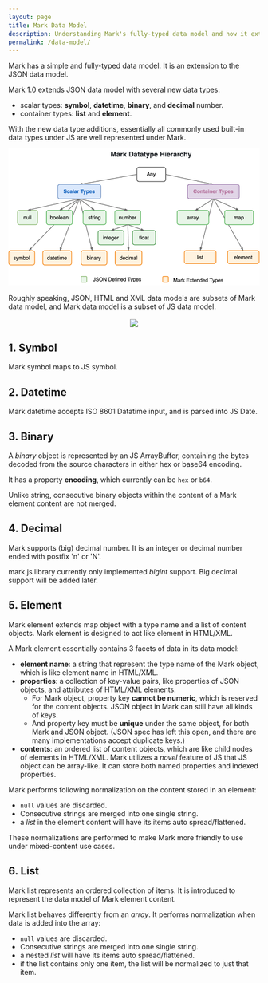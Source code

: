 ```yaml
---
layout: page
title: Mark Data Model
description: Understanding Mark's fully-typed data model and how it extends JSON
permalink: /data-model/
---
```

Mark has a simple and fully-typed data model. It is an extension to the JSON data model. 

Mark 1.0 extends JSON data model with several new data types:
- scalar types: **symbol**, **datetime**, **binary**, and **decimal** number.
- container types: **list** and **element**.

With the new data type additions, essentially all commonly used built-in data types under JS are well represented under Mark.

<div align="center"><img src='/mark-datatype-hierarchy.png' width="650"></div>

Roughly speaking, JSON, HTML and XML data models are subsets of Mark data model, and Mark data model is a subset of JS data model.

<div align="center">
<img align='center' src='/data-model.png' width='300'>
</div>

## 1. Symbol

Mark symbol maps to JS symbol.

## 2. Datetime

Mark datetime accepts ISO 8601 Datatime input, and is parsed into JS Date.

## 3. Binary

A *binary* object is represented by an JS ArrayBuffer, containing the bytes decoded from the source characters in either hex or base64 encoding.

It has a property **encoding**, which currently can be `hex` or `b64`.

Unlike string, consecutive binary objects within the content of a Mark element content are not merged.

## 4. Decimal

Mark supports (big) decimal number. It is an integer or decimal number ended with postfix 'n' or 'N'. 

mark.js library currently only implemented *bigint* support. Big decimal support will be added later.

## 5. Element

Mark element extends map object with a type name and a list of content objects. Mark element is designed to act like element in HTML/XML.

A Mark element essentially contains 3 facets of data in its data model:

- **element name**: a string that represent the type name of the Mark object, which is like element name in HTML/XML. 
- **properties**: a collection of key-value pairs, like properties of JSON objects, and attributes of HTML/XML elements. 
  - For Mark object, property key **cannot be numeric**, which is reserved for the content objects. JSON object in Mark can still have all kinds of keys.
  - And property key must be **unique** under the same object, for both Mark and JSON object. (JSON spec has left this open, and there are many implementations accept duplicate keys.)
- **contents**: an ordered list of content objects, which are like child nodes of elements in HTML/XML. Mark utilizes a *novel* feature of JS that JS object can be array-like. It can store both named properties and indexed properties.

Mark performs following normalization on the content stored in an element:

- `null` values are discarded.
- Consecutive strings are merged into one single string.
- a *list* in the element content will have its items auto spread/flattened.

These normalizations are performed to make Mark more friendly to use under mixed-content use cases.

## 6. List

Mark list represents an ordered collection of items. It is introduced to represent the data model of Mark element content.

Mark list behaves differently from an *array*. It performs normalization when data is added into the array:
- `null` values are discarded.
- Consecutive strings are merged into one single string.
- a nested *list* will have its items auto spread/flattened.
- if the list contains only one item, the list will be normalized to just that item.


